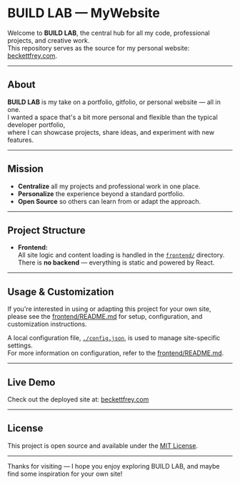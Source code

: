 # BUILD LAB — MyWebsite

Welcome to **BUILD LAB**, the central hub for all my code, professional projects, and creative work.  
This repository serves as the source for my personal website: [beckettfrey.com](https://beckettfrey.com).

---

## About

**BUILD LAB** is my take on a portfolio, gitfolio, or personal website — all in one.  
I wanted a space that's a bit more personal and flexible than the typical developer portfolio,  
where I can showcase projects, share ideas, and experiment with new features.

---

## Mission

- **Centralize** all my projects and professional work in one place.
- **Personalize** the experience beyond a standard portfolio.
- **Open Source** so others can learn from or adapt the approach.

---

## Project Structure

- **Frontend:**  
    All site logic and content loading is handled in the [`frontend/`](frontend/) directory.  
    There is **no backend** — everything is static and powered by React.

---

## Usage & Customization

If you're interested in using or adapting this project for your own site,  
please see the [frontend/README.md](frontend/README.md) for setup, configuration, and customization instructions.

A local configuration file, [`./config.json`](./config.json), is used to manage site-specific settings.  
For more information on configuration, refer to the [frontend/README.md](frontend/README.md).

---

## Live Demo

Check out the deployed site at: [beckettfrey.com](https://beckettfrey.com)

---

## License

This project is open source and available under the [MIT License](LICENSE).

---

Thanks for visiting — I hope you enjoy exploring BUILD LAB, and maybe find some inspiration for your own site!